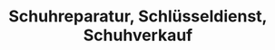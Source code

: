 ---
title: "Schuhreparatur, Schlüsseldienst, Schuhverkauf"
url: /hagen/schuhreparatur-schluesseldienst-schuhverkauf/
shop: Schuhe
---